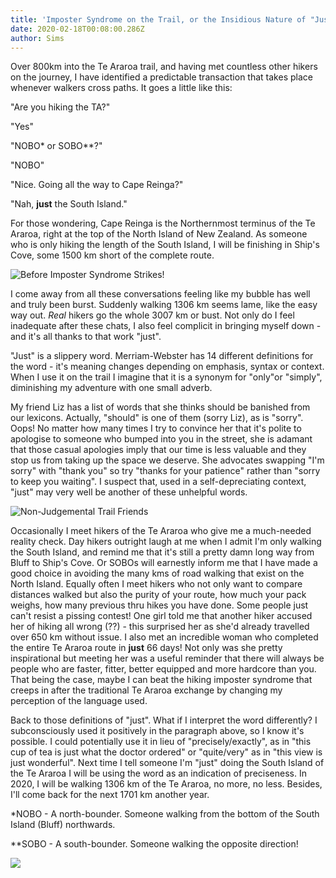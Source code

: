 ```yaml
---
title: 'Imposter Syndrome on the Trail, or the Insidious Nature of "Just"'
date: 2020-02-18T00:08:00.286Z
author: Sims
---
```

Over 800km into the Te Araroa trail, and having met countless other hikers on the journey, I have identified a predictable transaction that takes place whenever walkers cross paths.  It goes a little like this:

"Are you hiking the TA?"

"Yes"

"NOBO\* or SOBO\**?"

"NOBO"

"Nice.  Going all the way to Cape Reinga?"

"Nah, **just** the South Island."

For those wondering, Cape Reinga is the Northernmost terminus of the Te Araroa, right at the top of the North Island of New Zealand.  As someone who is only hiking the length of the South Island, I will be finishing in Ship's Cove, some 1500 km short of the complete route.  

![](/img/TAselfie1.jpg "Before Imposter Syndrome Strikes!")

I come away from all these conversations feeling like my bubble has well and truly been burst.  Suddenly walking 1306 km seems lame, like the easy way out.  *Real* hikers go the whole 3007 km or bust.  Not only do I feel inadequate after these chats, I also feel complicit in bringing myself down - and it's all thanks to that work "just". 



"Just" is a slippery word. Merriam-Webster has 14 different definitions for the word - it's meaning changes depending on emphasis, syntax or context.  When I use it on the trail I imagine that it is a synonym for "only"or "simply", diminishing my adventure with one small adverb.



My friend Liz has a list of words that she thinks should be banished from our lexicons.  Actually, "should" is one of them (sorry Liz), as is "sorry". Oops!  No matter how many times I try to convince her that it's polite to apologise to someone who bumped into you in the street, she is adamant that those casual apologies imply that our time is less valuable and they stop us from taking up the space we deserve.  She advocates swapping "I'm sorry" with "thank you" so try "thanks for your patience" rather than "sorry to keep you waiting".  I suspect that, used in a self-depreciating context, "just" may very well be another of these unhelpful words. 



![](/img/TAgroupshot.jpg "Non-Judgemental Trail Friends")



Occasionally I meet hikers of the Te Araroa who give me a much-needed reality check.  Day hikers outright laugh at me when I admit I'm only walking the South Island, and remind me that it's still a pretty damn long way from Bluff to Ship's Cove.  Or SOBOs will earnestly inform me that I have made a good choice in avoiding the many kms of road walking that exist on the North Island.  Equally often I meet hikers who not only want to compare distances walked but also the purity of your route, how much your pack weighs, how many previous thru hikes you have done.  Some people just can't resist a pissing contest!  One girl told me that another hiker accused her of hiking all wrong (??) - this surprised her as she'd already travelled over 650 km without issue.   I also met an incredible woman who completed the entire Te Araroa route in **just** 66 days!  Not only was she pretty inspirational but meeting her was a useful reminder that there will always be people who are faster, fitter, better equipped and more hardcore than you.  That being the case, maybe I can beat the hiking imposter syndrome that creeps in after the traditional Te Araroa exchange by changing my perception of the language used. 



Back to those definitions of "just".  What if I interpret the word differently?  I subconsciously used it positively in the paragraph above, so I know it's possible.  I could potentially use it in lieu of "precisely/exactly", as in "this cup of tea is just what the doctor ordered" or "quite/very" as in "this view is just wonderful".   Next time I tell someone I'm "just" doing the South Island of the Te Araroa I will be using the word as an indication of preciseness.  In 2020, I will be walking 1306 km of the Te Araroa, no more, no less.  Besides, I'll come back for the next 1701 km another year. 



\*NOBO - A north-bounder.  Someone walking from the bottom of the South Island (Bluff) northwards. 

\*\*SOBO - A south-bounder.  Someone walking the opposite direction!

![](/img/TAlandscape1.jpg)

![]()
